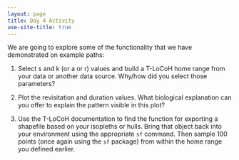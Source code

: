 ```yaml
---
layout: page
title: Day 4 Activity
use-site-title: true
---
```


We are going to explore some of the functionality that we have demonstrated on example paths:

1.  Select s and k (or a or r) values and build a T-LoCoH home range from your data or another data source. Why/how did you select those parameters?

2.  Plot the revisitation and duration values. What biological explanation can you offer to explain the pattern visible in this plot?

3.  Use the T-LoCoH documentation to find the function for exporting a shapefile based on your isopleths or hulls. Bring that object back into your environment using the appropriate `sf` command. Then sample 100 points (once again using the `sf` package) from within the home range you defined earlier.
